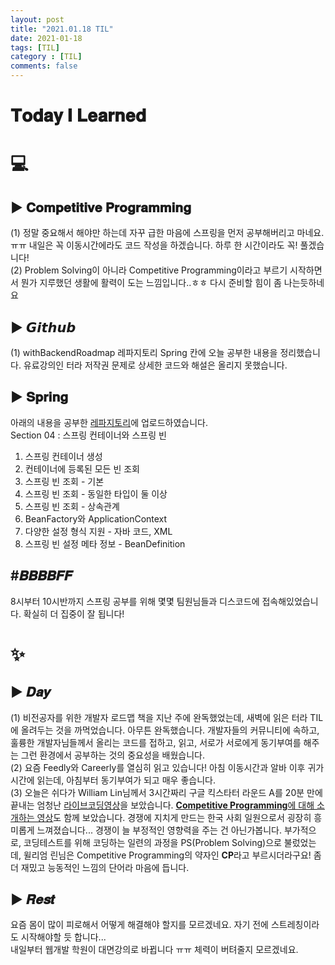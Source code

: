 ```yaml
---
layout: post
title: "2021.01.18 TIL"
date: 2021-01-18
tags: [TIL]
category : [TIL]
comments: false
---
```


# 𝐓𝐨𝐝𝐚𝐲 𝐈 𝐋𝐞𝐚𝐫𝐧𝐞𝐝

# 💻  

## ▶ 𝐂𝐨𝐦𝐩𝐞𝐭𝐢𝐭𝐢𝐯𝐞 𝐏𝐫𝐨𝐠𝐫𝐚𝐦𝐦𝐢𝐧𝐠
(1) 정말 중요해서 해야만 하는데 자꾸 급한 마음에 스프링을 먼저 공부해버리고 마네요. ㅠㅠ 내일은 꼭 이동시간에라도 코드 작성을 하겠습니다. 하루 한 시간이라도 꼭! 풀겠습니다!  
(2) Problem Solving이 아니라 Competitive Programming이라고 부르기 시작하면서 뭔가 지루했던 생활에 활력이 도는 느낌입니다..ㅎㅎ 다시 준비할 힘이 좀 나는듯하네요  

## ▶ 𝙂𝙞𝙩𝙝𝙪𝙗
(1) withBackendRoadmap 레파지토리 Spring 칸에 오늘 공부한 내용을 정리했습니다. 유료강의인 터라 저작권 문제로 상세한 코드와 해설은 올리지 못했습니다.

## ▶ 𝐒𝐩𝐫𝐢𝐧𝐠
아래의 내용을 공부한 [레파지토리](https://github.com/JooMal/withBackendRoadmap/tree/main/Spring/Section04)에 업로드하였습니다.  
Section 04 : 스프링 컨테이너와 스프링 빈  
1. 스프링 컨테이너 생성  
2. 컨테이너에 등록된 모든 빈 조회  
3. 스프링 빈 조회 - 기본
4. 스프링 빈 조회 - 동일한 타입이 둘 이상
5. 스프링 빈 조회 - 상속관계
6. BeanFactory와 ApplicationContext
7. 다양한 설정 형식 지원 - 자바 코드, XML
8. 스프링 빈 설정 메타 정보 - BeanDefinition

## #𝑩𝑩𝑩𝑩𝑭𝑭
8시부터 10시반까지 스프링 공부를 위해 몇몇 팀원님들과 디스코드에 접속해있었습니다. 확실히 더 집중이 잘 됩니다!  

<!-- ## ▶ 𝑨𝒄𝒂𝒅𝒆𝒎𝒚 -->

<!-- ## ▶ 𝐄𝐭𝐜 -->

# ✨

## ▶ 𝑫𝒂𝒚
(1) 비전공자를 위한 개발자 로드맵 책을 지난 주에 완독했었는데, 새벽에 읽은 터라 TIL에 올려두는 것을 까먹었습니다. 아무튼 완독했습니다. 개발자들의 커뮤니티에 속하고, 훌륭한 개발자님들께서 올리는 코드를 접하고, 읽고, 서로가 서로에게 동기부여를 해주는 그런 환경에서 공부하는 것의 중요성을 배웠습니다.  
(2) 요즘 Feedly와 Careerly를 열심히 읽고 있습니다! 아침 이동시간과 알바 이후 귀가 시간에 읽는데, 아침부터 동기부여가 되고 매우 좋습니다.  
(3) 오늘은 쉬다가 William Lin님께서 3시간짜리 구글 킥스타터 라운드 A를 20분 만에 끝내는 엄청난 [라이브코딩영상](https://www.youtube.com/watch?v=uGrBHohIgQY)을 보았습니다. [**Competitive Programming**에 대해 소개하는 영상](https://www.youtube.com/watch?v=ueNT-w7Oluw)도 함께 보았습니다. 경쟁에 지치게 만드는 한국 사회 일원으로서 굉장히 흥미롭게 느껴졌습니다... 경쟁이 늘 부정적인 영향력을 주는 건 아닌가봅니다. 부가적으로, 코딩테스트를 위해 코딩하는 일련의 과정을 PS(Problem Solving)으로 불렀었는데, 윌리엄 린님은 Competitive Programming의 약자인 **CP**라고 부르시더라구요! 좀 더 재밌고 능동적인 느낌의 단어라 마음에 듭니다.  

## ▶ 𝑹𝒆𝒔𝒕
요즘 몸이 많이 피로해서 어떻게 해결해야 할지를 모르겠네요. 자기 전에 스트레칭이라도 시작해야할 듯 합니다...  
내일부터 웹개발 학원이 대면강의로 바뀝니다 ㅠㅠ 체력이 버텨줄지 모르겠네요.
